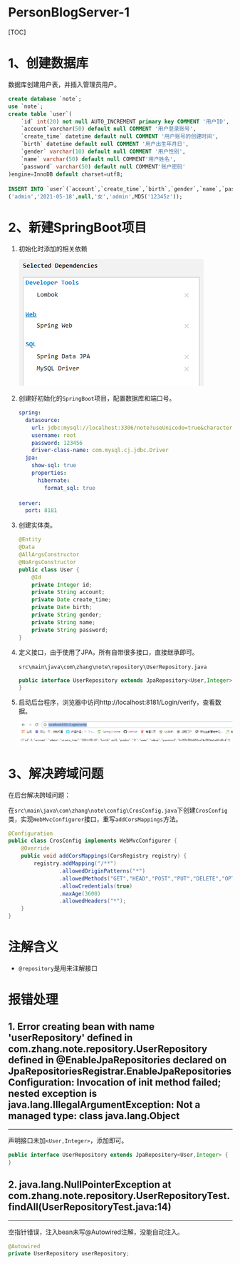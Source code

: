 # PersonBlogServer-1

[TOC]

# 1、创建数据库

数据库创建用户表，并插入管理员用户。

```sql
create database `note`;
use `note`;
create table `user`(
	`id` int(20) not null AUTO_INCREMENT primary key COMMENT '用户ID',
    `account`varchar(50) default null COMMENT '用户登录账号',
    `create_time` datetime default null COMMENT '用户账号的创建时间',
    `birth` datetime default null COMMENT '用户出生年月日',
    `gender` varchar(10) default null COMMENT '用户性别',
    `name` varchar(50) default null COMMENT'用户姓名',
    `password` varchar(50) default null COMMENT'账户密码'
)engine=InnoDB default charset=utf8;

INSERT INTO `user`(`account`,`create_time`,`birth`,`gender`,`name`,`password`) VALUES
('admin','2021-05-18',null,'女','admin',MD5('12345z'));
```



# 2、新建SpringBoot项目

1. 初始化时添加的相关依赖

   ![image-20210518113258491](asset/PersonBlogServer-1.assets/image-20210518113258491.png)

   

2. 创建好初始化的`SpringBoot`项目，配置数据库和端口号。

   ```yaml
   spring:
     datasource:
       url: jdbc:mysql://localhost:3306/note?useUnicode=true&characterEncoding=UTF-8
       username: root
       password: 123456
       driver-class-name: com.mysql.cj.jdbc.Driver
     jpa:
       show-sql: true
       properties:
         hibernate:
           format_sql: true
   
   server:
     port: 8181
   ```

3. 创建实体类。

   ```java
   @Entity
   @Data
   @AllArgsConstructor
   @NoArgsConstructor
   public class User {
       @Id
       private Integer id;
       private String account;
       private Date create_time;
       private Date birth;
       private String gender;
       private String name;
       private String password;
   }
   ```

4. 定义接口，由于使用了JPA，所有自带很多接口，直接继承即可。

   `src\main\java\com\zhang\note\repository\UserRepository.java`

   ```java
   public interface UserRepository extends JpaRepository<User,Integer> {
   }
   ```

5. 启动后台程序，浏览器中访问http://localhost:8181/Login/verify，查看数据。

   ![image-20210518170743716](asset/PersonBlogServer-1.assets/image-20210518170743716.png)

# 3、解决跨域问题

在后台解决跨域问题：

在`src\main\java\com\zhang\note\config\CrosConfig.java`下创建`CrosConfig`类，实现`WebMvcConfigurer`接口，重写`addCorsMappings`方法。

```java
@Configuration
public class CrosConfig implements WebMvcConfigurer {
    @Override
    public void addCorsMappings(CorsRegistry registry) {
        registry.addMapping("/**")
                .allowedOriginPatterns("*")
                .allowedMethods("GET","HEAD","POST","PUT","DELETE","OPTIONS")
                .allowCredentials(true)
                .maxAge(3600)
                .allowedHeaders("*");
    }
}
```









# 注解含义

- `@repository`是用来注解接口



# 报错处理

## 1.	Error creating bean with name 'userRepository' defined in com.zhang.note.repository.UserRepository defined in @EnableJpaRepositories declared on JpaRepositoriesRegistrar.EnableJpaRepositoriesConfiguration: Invocation of init method failed; nested exception is java.lang.IllegalArgumentException: Not a managed type: class java.lang.Object

---

声明接口未加`<User,Integer>`，添加即可。

```java
public interface UserRepository extends JpaRepository<User,Integer> {
}
```



## 2.	java.lang.NullPointerException at com.zhang.note.repository.UserRepositoryTest.findAll(UserRepositoryTest.java:14)

---

空指针错误，注入bean未写@Autowired注解，没能自动注入。

```java
@Autowired
private UserRepository userRepository;
```